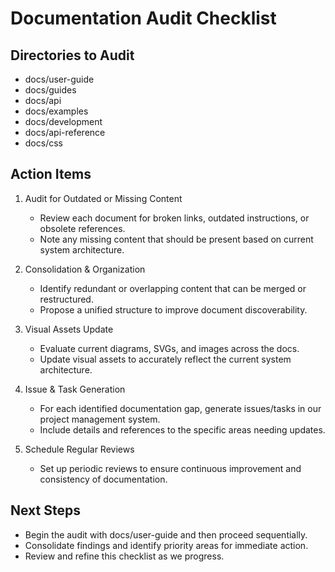 # Documentation Audit Checklist

## Directories to Audit

- docs/user-guide
- docs/guides
- docs/api
- docs/examples
- docs/development
- docs/api-reference
- docs/css

## Action Items

1. Audit for Outdated or Missing Content
   - Review each document for broken links, outdated instructions, or obsolete references.
   - Note any missing content that should be present based on current system architecture.

2. Consolidation & Organization
   - Identify redundant or overlapping content that can be merged or restructured.
   - Propose a unified structure to improve document discoverability.

3. Visual Assets Update
   - Evaluate current diagrams, SVGs, and images across the docs.
   - Update visual assets to accurately reflect the current system architecture.

4. Issue & Task Generation
   - For each identified documentation gap, generate issues/tasks in our project management system.
   - Include details and references to the specific areas needing updates.

5. Schedule Regular Reviews
   - Set up periodic reviews to ensure continuous improvement and consistency of documentation.

## Next Steps

- Begin the audit with docs/user-guide and then proceed sequentially.
- Consolidate findings and identify priority areas for immediate action.
- Review and refine this checklist as we progress. 